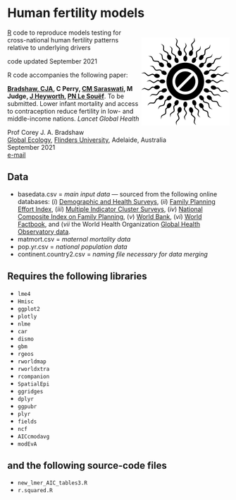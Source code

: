 # Human fertility models

<img align="right" src="contraception.png" alt="contraception" width="200" style="margin-top: 20px">

<a href="https://cran.r-project.org">R</a> code to reproduce models testing for cross-national human fertility patterns relative to underlying drivers

code updated September 2021

R code accompanies the following paper:

<strong><a href="https://globalecologyflinders.com/people/#DIRECTOR">Bradshaw, CJA</a>, C Perry, <a href="https://www.linkedin.com/in/chitra-maharani-saraswati-6bab3510b?originalSubdomain=au">CM Saraswati</a>, M Judge, <a href="https://research-repository.uwa.edu.au/en/persons/jane-heyworth">J Heyworth</a>, <a href="https://research-repository.uwa.edu.au/en/persons/peter-le-souef">PN Le Souëf</a></strong>. To be submitted. Lower infant mortality and access to contraception reduce fertility in low- and middle-income nations. <em>Lancet Global Health</em>

Prof Corey J. A. Bradshaw <br>
<a href="http://globalecologyflinders.com" target="_blank">Global Ecology</a>, <a href="http://flinders.edu.au" target="_blank">Flinders University</a>, Adelaide, Australia <br>
September 2021 <br>
<a href=mailto:corey.bradshaw@flinders.edu.au>e-mail</a> <br>


## Data
- basedata.csv = <em>main input data</em> — sourced from the following online databases: (<em>i</em>) <a href="http://dhsprogram.com">Demographic and Health Surveys</a>, (<em>ii</em>) <a href="http://track20.org/pages/data_analysis/policy/FPE.php">Family Planning Effort Index</a>, (<em>iii</em>) <a href="http://mics.unicef.org">Multiple Indicator Cluster Surveys</a>, (<em>iv</em>) <a href="http://track20.org/pages/data_analysis/policy/NCIFP.php">National Composite Index on Family Planning</a>, (<em>v</em>) <a href="http://data.worldbank.org">World Bank</a>, (<em>vi</em>) <a href="http://cia.gov/the-world-factbook">World Factbook</a>, and (<em>vii</em> the World Health Organization <a href="http://who.int/data/gho">Global Health Observatory data</a>.
- matmort.csv = <em>maternal mortality data</em>
- pop.yr.csv = <em>national population data</em>
- continent.country2.csv = <em>naming file necessary for data merging</em>

## Requires the following libraries
- <code>lme4</code>
- <code>Hmisc</code>
- <code>ggplot2</code>
- <code>plotly</code>
- <code>nlme</code>
- <code>car</code>
- <code>dismo</code>
- <code>gbm</code>
- <code>rgeos</code>
- <code>rworldmap</code>
- <code>rworldxtra</code>
- <code>rcompanion</code>
- <code>SpatialEpi</code>
- <code>ggridges</code>
- <code>dplyr</code>
- <code>ggpubr</code>
- <code>plyr</code>
- <code>fields</code>
- <code>ncf</code>
- <code>AICcmodavg</code>
- <code>modEvA</code>

## and the following source-code files
- <code>new_lmer_AIC_tables3.R</code>
- <code>r.squared.R</code>
